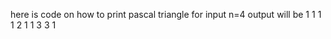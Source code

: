 here is code on how to print pascal triangle
for input n=4
output will be
    1
   1 1
  1 2 1
 1 3 3 1

